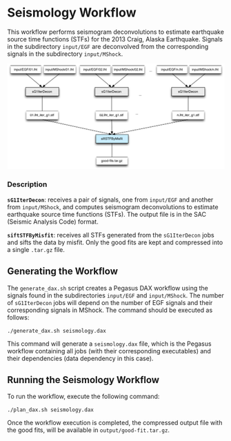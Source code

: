 # Seismology Workflow

This workflow performs seismogram deconvolutions to estimate earthquake source time functions (STFs) for the 2013 Craig, Alaska Earthquake. Signals in the subdirectory `input/EGF` are deconvolved from the corresponding signals in the subdirectory `input/MShock`.

<img src="docs/images/seismology-workflow.png?raw=true" width="600">

### Description

__`sG1IterDecon`__: receives a pair of signals, one from `input/EGF` and another from `input/MShock`, and computes seismogram deconvolutions to estimate earthquake source time functions (STFs). The output file is in the SAC (Seismic Analysis Code) format.

__`siftSTFByMisfit`__: receives all STFs generated from the `sG1IterDecon` jobs and sifts the data by misfit. Only the good fits are kept and compressed into a single `.tar.gz` file.

## Generating the Workflow
The `generate_dax.sh` script creates a Pegasus DAX workflow using the signals found in the subdirectories `input/EGF` and `input/MShock`.
The number of `sG1IterDecon` jobs will depend on the number of EGF signals and their corresponding signals in MShock. The command should be executed as follows:

```
./generate_dax.sh seismology.dax
```
This command will generate a `seismology.dax` file, which is the Pegasus workflow containing all jobs (with their corresponding executables) and their dependencies (data dependency in this case).

## Running the Seismology Workflow
To run the workflow, execute the following command:
```
./plan_dax.sh seismology.dax
```
Once the workflow execution is completed, the compressed output file with the good fits, will be available in `output/good-fit.tar.gz`.

